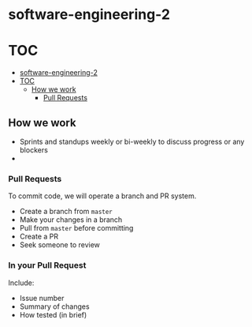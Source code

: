 # software-engineering-2

# TOC

  - [software-engineering-2](#software-engineering-2)
  - [TOC](#toc)
    - [How we work](#how-we-work)
      - [Pull Requests](#pull-requests)

## How we work
- Sprints and standups weekly or bi-weekly to discuss progress or any blockers
-  

### Pull Requests

To commit code, we will operate a branch and PR system. 

 - Create a branch from `master`
 - Make your changes in a branch
 - Pull from `master` before committing
 - Create a PR
 - Seek someone to review

### In your Pull Request

Include:
 - Issue number
 - Summary of changes
 - How tested (in brief)


### 
